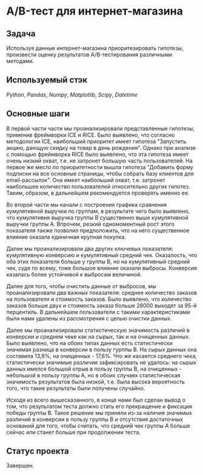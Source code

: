 # A/B-тест для интернет-магазина


## Задача
Используя данные интернет-магазина приоритезировать гипотезы, произвести оценку результатов A/B-тестирования различными методами.

## Используемый стэк
*Python*, *Pandas*, *Numpy*, *Matplotlib*, *Scipy*, *Datetime* 

## Основные шаги
В первой части части мы проанализировали представленные гипотезы, применив фреймворки ICE и RICE. Было выявлено, что согласно методологии ICE, наибольший приоритет имеет гипотеза "Запустить акцию, дающую скидку на товар в день рождения". Однако при анализе с помощью фреймворка RICE было выявлено, что эта гипотеза имеет очень низкий охват, т.е. не затронет большую часть пользователей. На первое же место по приоритетности вышла гипотеза "Добавить форму подписки на все основные страницы, чтобы собрать базу клиентов для email-рассылок". Она имеет наибольший охват, т.е. затронет наибольшее количество пользователей относительно других гипотез. Таким, образом, в дальнейшем рекомендуется проверять именно ее.

Во второй части мы начали с построения графика сравнения кумулятивной выручки по группам, в результате чего было выявлено, что кумулятивня выручка группы B существенно выше кумулятивной выручки группы A. Впрочем, резкий одномоментный рост этого показателя также позволил предположить, что на него существенное влияние оказала единичная крупная покупка. 

Далее мы проанализировали два других ключевых показателя: кумулятивную конверсию и кумулятивный средний чек. Оказалость, что оба этих показателя больше у группы В, но на кумулятивный средний чек, судя по всему, тоже большое влияние оказали выбросы. Конверсия казалась более устойчивой к выбросам величиной.

Далее для того, чтобы очистить данные от выбросов, мы проанализировали два важных показателя: среднее количество заказов на пользователя и стоимость заказов. Было выявлено, что количество заказов больше двух и стоимость заказа больше 28000 выходят за 95-й перцентиль. В дальнейшем пользователи с такими характеристиками были нами удалены из рассмотрения с целью очистки данных.

Далее мы проанализировали статистическую значимость различий в конверсии и среднем чеке как на сырых, так и на очищенных данных. Было выявлено, что на обоих типах данных есть статистически значимая разница в конверсии в пользу гурппы B. На сырых данных она составила 13,8%, на очищенных - 17,6%. Что же касается среднего чека, статистически значимые различия зафиксировать не удалось: на сырых данных имелся большой отрыв в пользу группы B, на очищенных - небольшой в пользу группы А, но в обоих случаях статистическая значимость результатов была низкой, т.е. была высока вероятность того, что такие результаты были получены случайно.

Исходя из всего вышесказанного, в конце нами был сделан вывод о том, что результатом теста должно стать его прекращение и фиксация победы группы B. Такое решение мы приняли из-за наличия значимых различий в конверсии в пользу группы B и отсутствия достаточных оснований для того, чтобы считать, что средний чек группы А больше сейчас или станет больше при продолжении теста.

## Статус проекта

Завершен.
